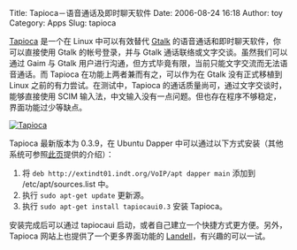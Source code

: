 Title: Tapioca－语音通话及即时聊天软件
Date: 2006-08-24 16:18
Author: toy
Category: Apps
Slug: tapioca

[Tapioca](http://tapioca-voip.sourceforge.net/wiki/index.php/Tapioca)
是一个在 Linux 中可以有效替代 [Gtalk](http://www.google.com/talk/)
的语音通话和即时聊天软件，你可以直接使用 Gtalk 的帐号登录，并与 Gtalk
通话联络或文字交谈。虽然我们可以通过 Gaim 与 Gtalk
用户进行沟通，但方式毕竟有限，当前只能文字交流而无法语音通话。而 Tapioca
在功能上两者兼而有之，可以作为在 Gtalk 没有正式移植到 Linux
之前的有力尝试。在测试中，Tapioca
的通话质量尚可，通过文字交谈时，能够直接使用 SCIM
输入法，中文输入没有一点问题。但也存在程序不够稳定，界面功能过少等缺点。

[![Tapioca](http://i.linuxtoy.org/i/tapioca_s.png)](http://i.linuxtoy.org/i/tapioca.png)

Tapioca 最新版本为 0.3.9，在 Ubuntu Dapper
中可以通过以下方式安装（其他系统可参照[此页](http://tapioca-voip.sourceforge.net/wiki/index.php/Installation_Guide)提供的介绍）：

1.  将 `deb http://extindt01.indt.org/VoIP/apt dapper main` 添加到
    /etc/apt/sources.list 中。
2.  执行 `sudo apt-get update` 更新源。
3.  执行 `sudo apt-get install tapiocaui0.3` 安装 Tapioca。

安装完成后可以通过 tapiocaui
启动，或者自己建立一个快捷方式更方便。另外，Tapioca
网站上也提供了一个更多界面功能的
[Landell](http://tapioca-voip.sourceforge.net/wiki/index.php/Landell)，有兴趣的可以一试。
